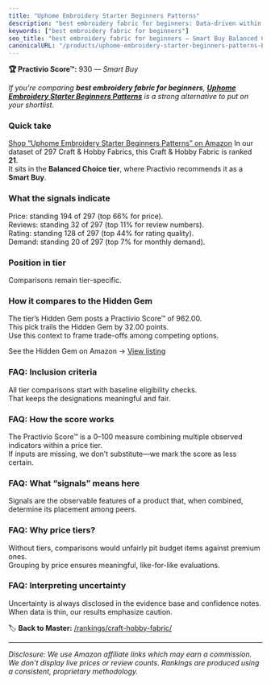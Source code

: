 ```yaml
---
title: "Uphome Embroidery Starter Beginners Patterns"
description: "best embroidery fabric for beginners: Data-driven within Balanced Choice ranking using the Practivio Score™. Positioned by quality, value, demand, findability,…"
keywords: ["best embroidery fabric for beginners"]
seo_title: "best embroidery fabric for beginners — Smart Buy Balanced Choice (2025)"
canonicalURL: "/products/uphome-embroidery-starter-beginners-patterns-B08JQ47WV1/"
---
```


**🏆 Practivio Score™:** 930 — _Smart Buy_


*If you're comparing **best embroidery fabric for beginners**, **[Uphome Embroidery Starter Beginners Patterns](https://www.amazon.com/dp/B08JQ47WV1?tag=practivio-20)** is a strong alternative to put on your shortlist.*
### Quick take
[Shop “Uphome Embroidery Starter Beginners Patterns” on Amazon](https://www.amazon.com/dp/B08JQ47WV1?tag=practivio-20)
In our dataset of 297 Craft & Hobby Fabrics, this Craft & Hobby Fabric is ranked **21**.  
It sits in the **Balanced Choice tier**, where Practivio recommends it as a **Smart Buy**.

### What the signals indicate
Price: standing 194 of 297 (top 66% for price).  
Reviews: standing 32 of 297 (top 11% for review numbers).  
Rating: standing 128 of 297 (top 44% for rating quality).  
Demand: standing 20 of 297 (top 7% for monthly demand).

### Position in tier
Comparisons remain tier-specific.

### How it compares to the Hidden Gem
The tier’s Hidden Gem posts a Practivio Score™ of 962.00.  
This pick trails the Hidden Gem by 32.00 points.  
Use this context to frame trade-offs among competing options.  

See the Hidden Gem on Amazon → [View listing](https://www.amazon.com/dp/B07DRKZNP7?tag=practivio-20)

### FAQ: Inclusion criteria
All tier comparisons start with baseline eligibility checks.  
That keeps the designations meaningful and fair.

### FAQ: How the score works
The Practivio Score™ is a 0–100 measure combining multiple observed indicators within a price tier.  
If inputs are missing, we don’t substitute—we mark the score as less certain.

### FAQ: What “signals” means here
Signals are the observable features of a product that, when combined, determine its placement among peers.

### FAQ: Why price tiers?
Without tiers, comparisons would unfairly pit budget items against premium ones.  
Grouping by price ensures meaningful, like-for-like evaluations.

### FAQ: Interpreting uncertainty
Uncertainty is always disclosed in the evidence base and confidence notes.  
When data is thin, our results emphasize caution.


🏷️ **Back to Master:** [/rankings/craft-hobby-fabric/](/rankings/craft-hobby-fabric/)

---
_Disclosure: We use Amazon affiliate links which may earn a commission. We don’t display live prices or review counts. Rankings are produced using a consistent, proprietary methodology._
